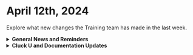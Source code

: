 # April 12th, 2024

Explore what new changes the Training team has made in the last week.

<details>

<summary><strong>General News and Reminders</strong></summary>

* **Game Tip for the Week:** Not game-related, but the Fallout show is getting some great reviews, so check it out if you're interested! Otherwise get back to trying to keep up with Persona, Like a Dragon, Rebirth, Hell Divers, or any other game you're trying to finish before the next wave of games coming in!
* **SHOUT OUT** to Nick, Hubert, Morgan, Cory, Danny, and Chantal for successfully taking our [foundations-certification.md](../../cluck-university/rewst-foundations-10x/foundations-certification.md "mention") Exam, and collecting your prestigious **Certified Rewster** badge in Discord.&#x20;
* Shout out to the Bird Brain channel for your awesome feedback this week!
* Join us in our [Cluck-U Discord channel](https://discord.com/channels/936789089703845988/1121465945295167588) if you have any questions, comments, or concerns!

</details>

<details>

<summary><strong>Cluck U and Documentation Updates</strong></summary>

**What's New at Cluck University?**

* We'd love to get your feedback on our Training and Documentation! [Please fill out this form to let us know how we can improve](https://app.sli.do/event/m8C3AjPUnuDgpkVDmPsQL3)!
* As a reminder, you can make training and documentation requests at [https://rewst.canny.io/](https://rewst.canny.io/)
* [office-hours.md](../../cluck-university/office-hours.md "mention") page added with more information about signing up!
* Clea has joined the battle to educate! AGAIN! She will be delivering the Rewst 105  Training next week!

![](<../../.gitbook/assets/Clea (3).png>)

**New & Updated Pages:**

* [april-5th-2024-the-microsoft-bundle-you-cant-miss-out-on.md](../roc-open-mics/april-5th-2024-the-microsoft-bundle-you-cant-miss-out-on.md "mention") Open Mic page added
* [cwm-technician-toolbox-via-pod.md](../../prebuilt-automations/existing-crate-documentation/cwm-technician-toolbox-via-pod.md "mention") page added
* [common-issues-with-microsoft-bundle](../../documentation/integrations/cloud/common-issues-with-microsoft-bundle/ "mention") updated with Entra UI known issue
* [ingram-micro-integration-setup.md](../../documentation/integrations/licensing/ingram-micro/ingram-micro-integration-setup.md "mention")updated with Ingram credential workaround

</details>
